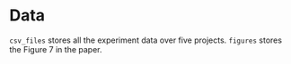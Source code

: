 # Data

`csv_files` stores all the experiment data over five projects.
`figures` stores the Figure 7 in the paper.